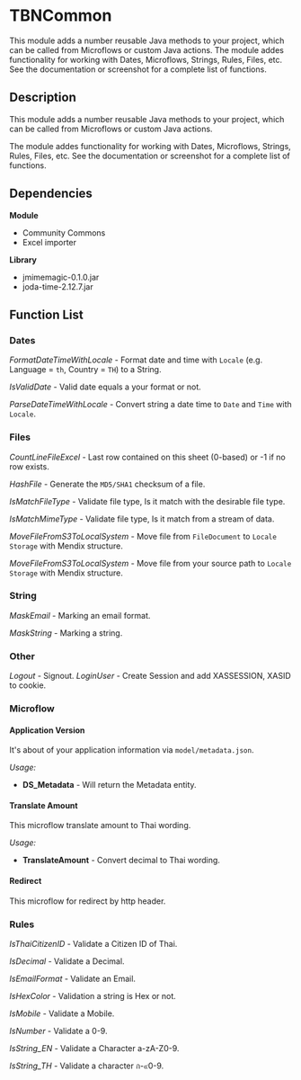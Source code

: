 # TBNCommon
This module adds a number reusable Java methods to your project, which can be called from Microflows or custom Java actions. The module addes functionality for working with Dates, Microflows, Strings, Rules, Files, etc. See the documentation or screenshot for a complete list of functions.

## Description
This module adds a number reusable Java methods to your project, which can be called from Microflows or custom Java actions. 

The module addes functionality for working with Dates, Microflows, Strings, Rules, Files, etc. See the documentation or screenshot for a complete list of functions.
## Dependencies
**Module**
- Community Commons
- Excel importer

**Library**
- jmimemagic-0.1.0.jar
- joda-time-2.12.7.jar
  
## Function List
### Dates

*FormatDateTimeWithLocale* - Format date and time with `Locale` (e.g. Language = `th`, Country = `TH`) to a String.

*IsValidDate* - Valid date equals a your format or not.

*ParseDateTimeWithLocale* - Convert string a date time to `Date` and `Time` with `Locale`.
  
### Files

*CountLineFileExcel* - Last row contained on this sheet (0-based) or -1 if no row exists.

*HashFile* - Generate the `MD5/SHA1` checksum of a file.

*IsMatchFileType* - Validate file type, Is it match with the desirable file type.

*IsMatchMimeType* - Validate file type, Is it match from a stream of data.

*MoveFileFromS3ToLocalSystem* - Move file from `FileDocument` to `Locale Storage` with Mendix structure.

*MoveFileFromS3ToLocalSystem* - Move file from your source path to `Locale Storage` with Mendix structure.

### String

*MaskEmail* - Marking an email format.

*MaskString* - Marking a string.

### Other

*Logout* - Signout.
*LoginUser* - Create Session and add XASSESSION, XASID to cookie.

### Microflow
#### Application Version
It's about of your application information via `model/metadata.json`.

*Usage:*
- **DS_Metadata** - Will return the Metadata entity.

#### Translate Amount
This microflow translate amount to Thai wording.

*Usage:*
- **TranslateAmount** - Convert decimal to Thai wording.

#### Redirect
This microflow for redirect by http header.

### Rules
*IsThaiCitizenID* - Validate a Citizen ID of Thai.

*IsDecimal* - Validate a Decimal.

*IsEmailFormat* - Validate an Email.

*IsHexColor* - Validation a string is Hex or not.

*IsMobile* - Validate a Mobile.

*IsNumber* - Validate a 0-9.

*IsString_EN* - Validate a Character a-zA-Z0-9.

*IsString_TH* - Validate a character ก-๙0-9.

